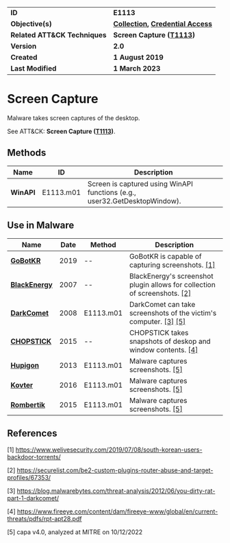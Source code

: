 <table>
<tr>
<td><b>ID</b></td>
<td><b>E1113</b></td>
</tr>
<tr>
<td><b>Objective(s)</b></td>
<td><b><a href="../collection">Collection</a>, <a href="../credential-access">Credential Access</a></b></td>
</tr>
<tr>
<td><b>Related ATT&CK Techniques</b></td>
<td><b>Screen Capture (<a href="https://attack.mitre.org/techniques/T1113/">T1113</a>)</b></td>
</tr>
<tr>
<td><b>Version</b></td>
<td><b>2.0</b></td>
</tr>
<tr>
<td><b>Created</b></td>
<td><b>1 August 2019</b></td>
</tr>
<tr>
<td><b>Last Modified</b></td>
<td><b>1 March 2023</b></td>
</tr>
</table>


# Screen Capture

Malware takes screen captures of the desktop.

See ATT&CK: **Screen Capture ([T1113](https://attack.mitre.org/techniques/T1113/))**.

## Methods

|Name|ID|Description|
|---|---|---|
|**WinAPI**|E1113.m01|Screen is captured using WinAPI functions (e.g., user32.GetDesktopWindow).|


## Use in Malware

|Name|Date|Method|Description|
|---|---|---|---|
|[**GoBotKR**](../xample-malware/gobotkr.md)|2019|--|GoBotKR is capable of capturing screenshots. [[1]](#1)|
|[**BlackEnergy**](../xample-malware/blackenergy.md)|2007|--|BlackEnergy's screenshot plugin allows for collection of screenshots. [[2]](#2)|
|[**DarkComet**](../xample-malware/dark-comet.md)|2008|E1113.m01|DarkComet can take screenshots of the victim's computer. [[3]](#3) [[5]](#5)|
|[**CHOPSTICK**](../xample-malware/chopstick.md)|2015|--|CHOPSTICK takes snapshots of deskop and window contents. [[4]](#4)|
|[**Hupigon**](../xample-malware/hupigon.md)|2013|E1113.m01|Malware captures screenshots. [[5]](#5)|
|[**Kovter**](../xample-malware/kovter.md)|2016|E1113.m01|Malware captures screenshots. [[5]](#5)|
|[**Rombertik**](../xample-malware/rombertik.md)|2015|E1113.m01|Malware captures screenshots. [[5]](#5)|


## References

<a name="1">[1]</a> https://www.welivesecurity.com/2019/07/08/south-korean-users-backdoor-torrents/

<a name="2">[2]</a> https://securelist.com/be2-custom-plugins-router-abuse-and-target-profiles/67353/

<a name="3">[3]</a> https://blog.malwarebytes.com/threat-analysis/2012/06/you-dirty-rat-part-1-darkcomet/

<a name="4">[4]</a> https://www.fireeye.com/content/dam/fireeye-www/global/en/current-threats/pdfs/rpt-apt28.pdf

<a name="5">[5]</a> capa v4.0, analyzed at MITRE on 10/12/2022

